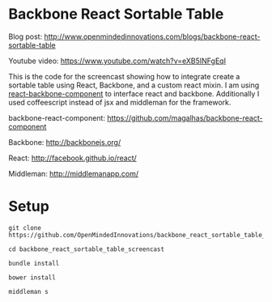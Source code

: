 Backbone React Sortable Table
=============

Blog post: http://www.openmindedinnovations.com/blogs/backbone-react-sortable-table

Youtube video: https://www.youtube.com/watch?v=eXB5INFgEqI

This is the code for the screencast showing how to integrate create a sortable table using React, Backbone, and a custom react mixin. I am using [react-backbone-component](https://github.com/magalhas/backbone-react-component) to interface react and backbone. Additionally I used coffeescript instead of jsx and middleman for the framework.



backbone-react-component: https://github.com/magalhas/backbone-react-component

Backbone: http://backbonejs.org/

React: http://facebook.github.io/react/

Middleman: http://middlemanapp.com/


Setup
=============

```
git clone https://github.com/OpenMindedInnovations/backbone_react_sortable_table_screencast.git

cd backbone_react_sortable_table_screencast

bundle install

bower install

middleman s
```
